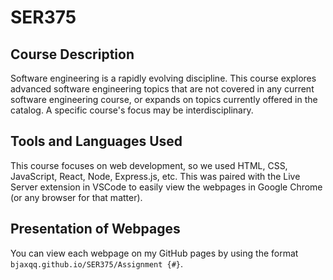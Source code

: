# SER375

## Course Description

Software engineering is a rapidly evolving discipline. This course explores advanced software engineering topics that are not covered in any current software engineering course, or expands on topics currently offered in the catalog. A specific course's focus may be interdisciplinary.

## Tools and Languages Used

This course focuses on web development, so we used HTML, CSS, JavaScript, React, Node, Express.js, etc. This was paired with the Live Server extension in VSCode to easily view the webpages in Google Chrome (or any browser for that matter).

## Presentation of Webpages

You can view each webpage on my GitHub pages by using the format `bjaxqq.github.io/SER375/Assignment {#}`.

